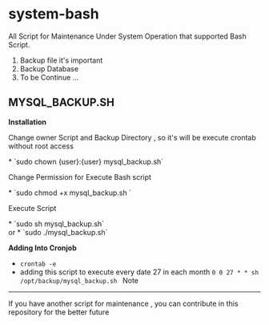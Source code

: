 system-bash
===========

All Script for Maintenance Under System Operation that supported Bash Script.
<ol>
<li> Backup file it's important </li>
<li> Backup Database </li>
<li> To be Continue ... </li>
</ol>

MYSQL_BACKUP.SH
-----------------------

<strong> Installation </strong>

<p> Change owner Script and Backup Directory , so it's will be execute crontab without root access</p>
* `sudo chown {user}:{user} mysql_backup.sh`
<p> Change Permission for Execute Bash script </p>
* `sudo chmod +x mysql_backup.sh `<br/>
<p> Execute Script </p>
* `sudo sh mysql_backup.sh`<br/> or * `sudo ./mysql_backup.sh`

<strong> Adding Into Cronjob </strong>
* `crontab -e`
* adding this script to execute every date 27 in each month `0 0 27 * * sh /opt/backup/mysql_backup.sh `
Note
-------

<p> If you have another script for maintenance , you can contribute in this repository for the better future </p>
